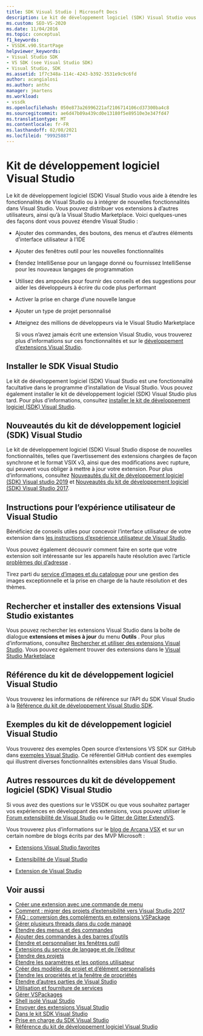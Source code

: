```yaml
---
title: SDK Visual Studio | Microsoft Docs
description: Le kit de développement logiciel (SDK) Visual Studio vous aide à étendre les fonctionnalités ou à ajouter de nouvelles fonctionnalités à Visual Studio. Découvrez quelques-unes des façons dont vous pouvez étendre Visual Studio.
ms.custom: SEO-VS-2020
ms.date: 11/04/2016
ms.topic: conceptual
f1_keywords:
- VSSDK.v90.StartPage
helpviewer_keywords:
- Visual Studio SDK
- VS SDK (see Visual Studio SDK)
- Visual Studio, SDK
ms.assetid: 1f7c348a-114c-4243-b392-3531e9c9c6fd
author: acangialosi
ms.author: anthc
manager: jmartens
ms.workload:
- vssdk
ms.openlocfilehash: 050e873a26996221af2106714106cd37300ba4c8
ms.sourcegitcommit: ae6d47b09a439cd0e13180f5e89510e3e347fd47
ms.translationtype: MT
ms.contentlocale: fr-FR
ms.lasthandoff: 02/08/2021
ms.locfileid: "99925887"
---
```

# <a name="visual-studio-sdk"></a>Kit de développement logiciel Visual Studio
Le kit de développement logiciel (SDK) Visual Studio vous aide à étendre les fonctionnalités de Visual Studio ou à intégrer de nouvelles fonctionnalités dans Visual Studio. Vous pouvez distribuer vos extensions à d’autres utilisateurs, ainsi qu’à la Visual Studio Marketplace. Voici quelques-unes des façons dont vous pouvez étendre Visual Studio :

- Ajouter des commandes, des boutons, des menus et d’autres éléments d’interface utilisateur à l’IDE

- Ajouter des fenêtres outil pour les nouvelles fonctionnalités

- Étendez IntelliSense pour un langage donné ou fournissez IntelliSense pour les nouveaux langages de programmation

- Utilisez des ampoules pour fournir des conseils et des suggestions pour aider les développeurs à écrire du code plus performant

- Activer la prise en charge d’une nouvelle langue

- Ajouter un type de projet personnalisé

- Atteignez des millions de développeurs via le Visual Studio Marketplace

  Si vous n’avez jamais écrit une extension Visual Studio, vous trouverez plus d’informations sur ces fonctionnalités et sur le [développement d’extensions Visual Studio](../extensibility/starting-to-develop-visual-studio-extensions.md).

## <a name="install-the-visual-studio-sdk"></a>Installer le SDK Visual Studio
 Le kit de développement logiciel (SDK) Visual Studio est une fonctionnalité facultative dans le programme d’installation de Visual Studio. Vous pouvez également installer le kit de développement logiciel (SDK) Visual Studio plus tard. Pour plus d’informations, consultez [installer le kit de développement logiciel (SDK) Visual Studio](../extensibility/installing-the-visual-studio-sdk.md).

## <a name="whats-new-in-the-visual-studio-sdk"></a>Nouveautés du kit de développement logiciel (SDK) Visual Studio
 Le kit de développement logiciel (SDK) Visual Studio dispose de nouvelles fonctionnalités, telles que l’avertissement des extensions chargées de façon synchrone et le format VSIX v3, ainsi que des modifications avec rupture, qui peuvent vous obliger à mettre à jour votre extension. Pour plus d’informations, consultez [Nouveautés du kit de développement logiciel (SDK) Visual studio 2019](../extensibility/whats-new-visual-studio-2019-sdk.md) et [Nouveautés du kit de développement logiciel (SDK) Visual Studio 2017](../extensibility/what-s-new-in-the-visual-studio-2017-sdk.md).

## <a name="visual-studio-user-experience-guidelines"></a>Instructions pour l’expérience utilisateur de Visual Studio
 Bénéficiez de conseils utiles pour concevoir l’interface utilisateur de votre extension dans [les instructions d’expérience utilisateur de Visual Studio](../extensibility/ux-guidelines/visual-studio-user-experience-guidelines.md).

 Vous pouvez également découvrir comment faire en sorte que votre extension soit intéressante sur les appareils haute résolution avec l’article [problèmes dpi d’adresse](../extensibility/addressing-dpi-issues2.md) .

 Tirez parti du [service d’images et du catalogue](../extensibility/image-service-and-catalog.md) pour une gestion des images exceptionnelle et la prise en charge de la haute résolution et des thèmes.

## <a name="find-and-install-existing-visual-studio-extensions"></a>Rechercher et installer des extensions Visual Studio existantes
 Vous pouvez rechercher les extensions Visual Studio dans la boîte de dialogue **extensions et mises à jour** du menu **Outils** . Pour plus d’informations, consultez [Rechercher et utiliser des extensions Visual Studio](../ide/finding-and-using-visual-studio-extensions.md). Vous pouvez également trouver des extensions dans le [Visual Studio Marketplace](https://marketplace.visualstudio.com/)

## <a name="visual-studio-sdk-reference"></a>Référence du kit de développement logiciel Visual Studio
 Vous trouverez les informations de référence sur l’API du SDK Visual Studio à la [Référence du kit de développement Visual Studio SDK](../extensibility/visual-studio-sdk-reference.md).

## <a name="visual-studio-sdk-samples"></a>Exemples du kit de développement logiciel Visual Studio
 Vous trouverez des exemples Open source d’extensions VS SDK sur GitHub dans [exemples Visual Studio](https://github.com/Microsoft/VSSDK-Extensibility-Samples). Ce référentiel GitHub contient des exemples qui illustrent diverses fonctionnalités extensibles dans Visual Studio.

## <a name="other-visual-studio-sdk-resources"></a>Autres ressources du kit de développement logiciel (SDK) Visual Studio
 Si vous avez des questions sur le VSSDK ou que vous souhaitez partager vos expériences en développant des extensions, vous pouvez utiliser le [Forum extensibilité de Visual Studio](https://social.msdn.microsoft.com/Forums/vstudio/home?forum=vsx) ou le [Gitter de Gitter ExtendVS](https://gitter.im/Microsoft/extendvs).

 Vous trouverez plus d’informations sur le [blog de Arcana VSX](/archive/blogs/vsx/) et sur un certain nombre de blogs écrits par des MVP Microsoft :

- [Extensions Visual Studio favorites](https://scottdorman.blog/2014/10/05/favorite-visual-studio-extensions/)

- [Extensibilité de Visual Studio](http://www.visualstudioextensibility.com/overview/vs/)

- [Extension de Visual Studio](https://blog.slaks.net/2013-10-18/extending-visual-studio-part-1-getting-started/)

## <a name="see-also"></a>Voir aussi

- [Créer une extension avec une commande de menu](../extensibility/creating-an-extension-with-a-menu-command.md)
- [Comment : migrer des projets d’extensibilité vers Visual Studio 2017](../extensibility/how-to-migrate-extensibility-projects-to-visual-studio-2017.md)
- [FAQ : conversion des compléments en extensions VSPackage](/previous-versions/visualstudio/visual-studio-2015/extensibility/faq-converting-add-ins-to-vspackage-extensions?preserve-view=true&view=vs-2015)
- [Gérer plusieurs threads dans du code managé](../extensibility/managing-multiple-threads-in-managed-code.md)
- [Étendre des menus et des commandes](../extensibility/extending-menus-and-commands.md)
- [Ajouter des commandes à des barres d’outils](../extensibility/adding-commands-to-toolbars.md)
- [Étendre et personnaliser les fenêtres outil](../extensibility/extending-and-customizing-tool-windows.md)
- [Extensions du service de langage et de l’éditeur](../extensibility/editor-and-language-service-extensions.md)
- [Étendre des projets](../extensibility/extending-projects.md)
- [Étendre les paramètres et les options utilisateur](../extensibility/extending-user-settings-and-options.md)
- [Créer des modèles de projet et d’élément personnalisés](../extensibility/creating-custom-project-and-item-templates.md)
- [Étendre les propriétés et la fenêtre de propriétés](../extensibility/extending-properties-and-the-property-window.md)
- [Étendre d’autres parties de Visual Studio](../extensibility/extending-other-parts-of-visual-studio.md)
- [Utilisation et fourniture de services](../extensibility/using-and-providing-services.md)
- [Gérer VSPackages](../extensibility/managing-vspackages.md)
- [Shell isolé Visual Studio](https://visualstudio.microsoft.com/vs/older-downloads/isolated-shell/)
- [Envoyer des extensions Visual Studio](../extensibility/shipping-visual-studio-extensions.md)
- [Dans le kit SDK Visual Studio](../extensibility/internals/inside-the-visual-studio-sdk.md)
- [Prise en charge du SDK Visual Studio](../extensibility/support-for-the-visual-studio-sdk.md)
- [Référence du kit de développement logiciel Visual Studio](../extensibility/visual-studio-sdk-reference.md)
